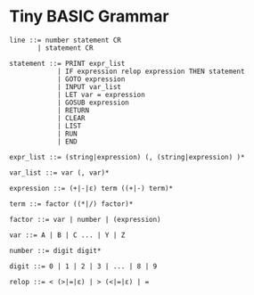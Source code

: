 # Tiny BASIC Grammar
	
	line ::= number statement CR   
		   | statement CR  

	statement ::= PRINT expr_list
				| IF expression relop expression THEN statement  
				| GOTO expression  
				| INPUT var_list  
				| LET var = expression  
				| GOSUB expression  
				| RETURN  
				| CLEAR
				| LIST  
				| RUN  
				| END  

	expr_list ::= (string|expression) (, (string|expression) )*  

	var_list ::= var (, var)*  

	expression ::= (+|-|ε) term ((+|-) term)*
		  
	term ::= factor ((*|/) factor)*
			   
	factor ::= var | number | (expression)
					
	var ::= A | B | C ... | Y | Z
						 
	number ::= digit digit*
						  
	digit ::= 0 | 1 | 2 | 3 | ... | 8 | 9
								   
	relop ::= < (>|=|ε) | > (<|=|ε) | =
